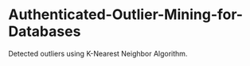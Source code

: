 # Authenticated-Outlier-Mining-for-Databases
Detected outliers using K-Nearest Neighbor Algorithm.


